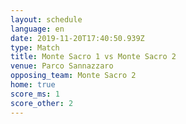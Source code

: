 ```yaml
---
layout: schedule
language: en
date: 2019-11-20T17:40:50.939Z
type: Match
title: Monte Sacro 1 vs Monte Sacro 2
venue: Parco Sannazzaro
opposing_team: Monte Sacro 2
home: true
score_ms: 1
score_other: 2
---
```


